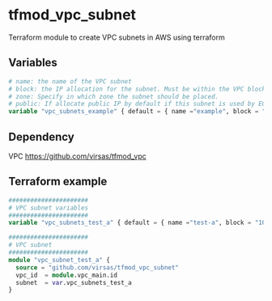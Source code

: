 # tfmod_vpc_subnet

Terraform module to create VPC subnets in AWS using terraform

## Variables

``` terraform
# name: the name of the VPC subnet
# block: the IP allocation for the subnet. Must be within the VPC block
# zone: Specify in which zone the subnet should be placed.
# public: If allocate public IP by default if this subnet is used by EC2
variable "vpc_subnets_example" { default = { name ="example", block = "10.0.0.0/24", zone = "eu-west-1a", public = "false" } }
```

## Dependency

VPC <https://github.com/virsas/tfmod_vpc>

## Terraform example

``` terraform
######################
# VPC subnet variables
######################
variable "vpc_subnets_test_a" { default = { name ="test-a", block = "10.0.0.0/24", zone = "eu-west-1a", public = "false" } }

######################
# VPC subnet
######################
module "vpc_subnet_test_a" {
  source = "github.com/virsas/tfmod_vpc_subnet"
  vpc_id  = module.vpc_main.id
  subnet  = var.vpc_subnets_test_a
}
```
